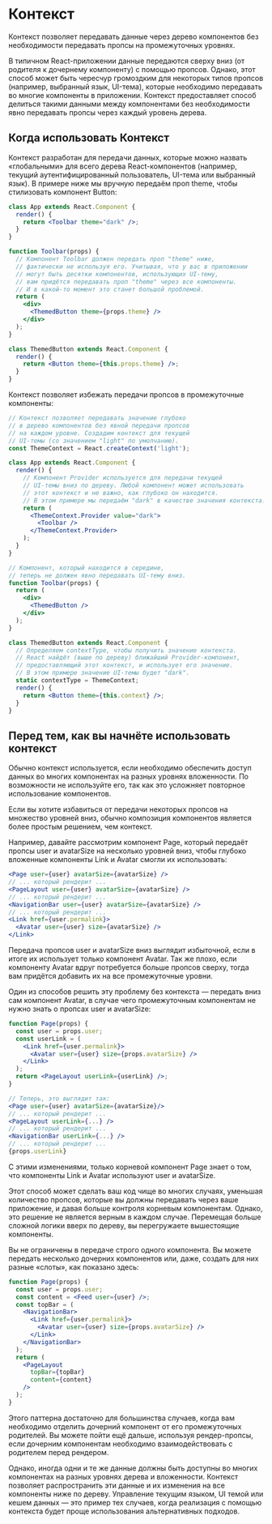 # Контекст

Контекст позволяет передавать данные через дерево компонентов без необходимости передавать пропсы на промежуточных уровнях.

В типичном React-приложении данные передаются сверху вниз (от родителя к дочернему компоненту) с помощью пропсов. Однако, этот способ может быть чересчур громоздким для некоторых типов пропсов (например, выбранный язык, UI-тема), которые необходимо передавать во многие компоненты в приложении. Контекст предоставляет способ делиться такими данными между компонентами без необходимости явно передавать пропсы через каждый уровень дерева.
## Когда использовать Контекст

Контекст разработан для передачи данных, которые можно назвать «глобальными» для всего дерева React-компонентов (например, текущий аутентифицированный пользователь, UI-тема или выбранный язык). В примере ниже мы вручную передаём проп theme, чтобы стилизовать компонент Button:

```jsx
class App extends React.Component {
  render() {
    return <Toolbar theme="dark" />;
  }
}

function Toolbar(props) {
  // Компонент Toolbar должен передать проп "theme" ниже,
  // фактически не используя его. Учитывая, что у вас в приложении
  // могут быть десятки компонентов, использующих UI-тему,
  // вам придётся передавать проп "theme" через все компоненты.
  // И в какой-то момент это станет большой проблемой.
  return (
    <div>
      <ThemedButton theme={props.theme} />
    </div>
  );
}

class ThemedButton extends React.Component {
  render() {
    return <Button theme={this.props.theme} />;
  }
}
```

Контекст позволяет избежать передачи пропсов в промежуточные компоненты:

```jsx
// Контекст позволяет передавать значение глубоко
// в дерево компонентов без явной передачи пропсов
// на каждом уровне. Создадим контекст для текущей
// UI-темы (со значением "light" по умолчанию).
const ThemeContext = React.createContext('light');

class App extends React.Component {
  render() {
    // Компонент Provider используется для передачи текущей
    // UI-темы вниз по дереву. Любой компонент может использовать
    // этот контекст и не важно, как глубоко он находится.
    // В этом примере мы передаём "dark" в качестве значения контекста.
    return (
      <ThemeContext.Provider value="dark">
        <Toolbar />
      </ThemeContext.Provider>
    );
  }
}

// Компонент, который находится в середине,
// теперь не должен явно передавать UI-тему вниз.
function Toolbar(props) {
  return (
    <div>
      <ThemedButton />
    </div>
  );
}

class ThemedButton extends React.Component {
  // Определяем contextType, чтобы получить значение контекста.
  // React найдёт (выше по дереву) ближайший Provider-компонент,
  // предоставляющий этот контекст, и использует его значение.
  // В этом примере значение UI-темы будет "dark".
  static contextType = ThemeContext;
  render() {
    return <Button theme={this.context} />;
  }
}
```

## Перед тем, как вы начнёте использовать контекст

Обычно контекст используется, если необходимо обеспечить доступ данных во многих компонентах на разных уровнях вложенности. По возможности не используйте его, так как это усложняет повторное использование компонентов.

Если вы хотите избавиться от передачи некоторых пропсов на множество уровней вниз, обычно композиция компонентов является более простым решением, чем контекст.

Например, давайте рассмотрим компонент Page, который передаёт пропсы user и avatarSize на несколько уровней вниз, чтобы глубоко вложенные компоненты Link и Avatar смогли их использовать:

```jsx
<Page user={user} avatarSize={avatarSize} />
// ... который рендерит ...
<PageLayout user={user} avatarSize={avatarSize} />
// ... который рендерит ...
<NavigationBar user={user} avatarSize={avatarSize} />
// ... который рендерит ...
<Link href={user.permalink}>
  <Avatar user={user} size={avatarSize} />
</Link>
```

Передача пропсов user и avatarSize вниз выглядит избыточной, если в итоге их использует только компонент Avatar. Так же плохо, если компоненту Avatar вдруг потребуется больше пропсов сверху, тогда вам придётся добавить их на все промежуточные уровни.

Один из способов решить эту проблему без контекста — передать вниз сам компонент Avatar, в случае чего промежуточным компонентам не нужно знать о пропсах user и avatarSize:

```jsx
function Page(props) {
  const user = props.user;
  const userLink = (
    <Link href={user.permalink}>
      <Avatar user={user} size={props.avatarSize} />
    </Link>
  );
  return <PageLayout userLink={userLink} />;
}

// Теперь, это выглядит так:
<Page user={user} avatarSize={avatarSize}/>
// ... который рендерит ...
<PageLayout userLink={...} />
// ... который рендерит ...
<NavigationBar userLink={...} />
// ... который рендерит ...
{props.userLink}
```

С этими изменениями, только корневой компонент Page знает о том, что компоненты Link и Avatar используют user и avatarSize.

Этот способ может сделать ваш код чище во многих случаях, уменьшая количество пропсов, которые вы должны передавать через ваше приложение, и давая больше контроля корневым компонентам. Однако, это решение не является верным в каждом случае. Перемещая больше сложной логики вверх по дереву, вы перегружаете вышестоящие компоненты.

Вы не ограничены в передаче строго одного компонента. Вы можете передать несколько дочерних компонентов или, даже, создать для них разные «слоты», как показано здесь:

```jsx
function Page(props) {
  const user = props.user;
  const content = <Feed user={user} />;
  const topBar = (
    <NavigationBar>
      <Link href={user.permalink}>
        <Avatar user={user} size={props.avatarSize} />
      </Link>
    </NavigationBar>
  );
  return (
    <PageLayout
      topBar={topBar}
      content={content}
    />
  );
}
```

Этого паттерна достаточно для большинства случаев, когда вам необходимо отделить дочерний компонент от его промежуточных родителей. Вы можете пойти ещё дальше, используя рендер-пропсы, если дочерним компонентам необходимо взаимодействовать с родителем перед рендером.

Однако, иногда одни и те же данные должны быть доступны во многих компонентах на разных уровнях дерева и вложенности. Контекст позволяет распространить эти данные и их изменения на все компоненты ниже по дереву. Управление текущим языком, UI темой или кешем данных — это пример тех случаев, когда реализация с помощью контекста будет проще использования альтернативных подходов.